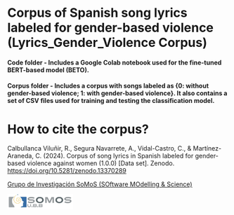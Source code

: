 # Corpus of Spanish song lyrics labeled for gender-based violence (Lyrics_Gender_Violence Corpus)

#### Code folder - Includes a Google Colab notebook used for the fine-tuned BERT-based model (BETO).  
#### Corpus folder - Includes a corpus with songs labeled as {0: without gender-based violence; 1: with gender-based violence}. It also contains a set of CSV files used for training and testing the classification model.  

# How to cite the corpus?
Calbullanca Viluñir, R., Segura Navarrete, A., Vidal-Castro, C., & Martínez-Araneda, C. (2024). Corpus of song lyrics in Spanish labeled for gender-based violence against women (1.0.0) [Data set]. Zenodo. https://doi.org/10.5281/zenodo.13370289

 

[Grupo de Investigación SoMoS (SOftware MOdelling & Science)](https://dsi.face.ubiobio.cl/somos/)

<img src="./images/somos_ubb.jpeg" width="150px" /> 
